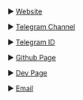 ▶️ [Website](https://mmdrza.com)

▶️ [Telegram Channel](https://t.me/mpython3)

▶️ [Telegram ID](https://t.me/pyMmdrza)

▶️ [Github Page](https://pymmdrza.github.io)

▶️ [Dev Page](https://dev.to/mmdrza)

▶️ [Email](mailto:x4@mmdrza.com)
